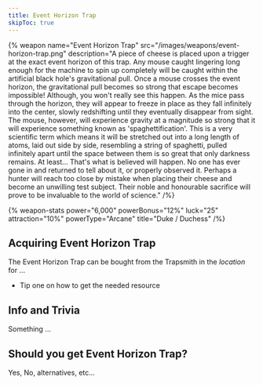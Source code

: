 ```yaml
---
title: Event Horizon Trap
skipToc: true
---
```


{% weapon
 name="Event Horizon Trap"
 src="/images/weapons/event-horizon-trap.png"
 description="A piece of cheese is placed upon a trigger at the exact event horizon of this trap. Any mouse caught lingering long enough for the machine to spin up completely will be caught within the artificial black hole's gravitational pull. Once a mouse crosses the event horizon, the gravitational pull becomes so strong that escape becomes impossible! Although, you won't really see this happen. As the mice pass through the horizon, they will appear to freeze in place as they fall infinitely into the center, slowly redshifting until they eventually disappear from sight. The mouse, however, will experience gravity at a magnitude so strong that it will experience something known as 'spaghettification'. This is a very scientific term which means it will be stretched out into a long length of atoms, laid out side by side, resembling a string of spaghetti, pulled infinitely apart until the space between them is so great that only darkness remains. At least... That's what is believed will happen. No one has ever gone in and returned to tell about it, or properly observed it. Perhaps a hunter will reach too close by mistake when placing their cheese and become an unwilling test subject. Their noble and honourable sacrifice will prove to be invaluable to the world of science."
/%}

{% weapon-stats
 power="6,000"
 powerBonus="12%"
 luck="25"
 attraction="10%"
 powerType="Arcane"
 title="Duke / Duchess"
/%}

## Acquiring Event Horizon Trap

The Event Horizon Trap can be bought from the Trapsmith in the *location* for ...

- Tip one on how to get the needed resource

## Info and Trivia

Something ...

## Should you get Event Horizon Trap?

Yes, No, alternatives, etc...

